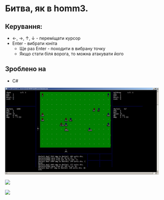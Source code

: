 ﻿# Битва, як в homm3.
## Керування:
* ←, →, ↑, ↓ - переміщати курсор
* Enter - вибрати юніта
	* Ще раз Enter - походити в вибрану точку
	* Якщо стати біля ворога, то можна атакувати його

## Зроблено на
 * C#

![](readme/img1.jpg)

![](readme/img2.jpg)

![](readme/img3.jpg)